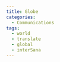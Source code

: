 ```yaml
---
title: Globe
categories:
  - Communications
tags:
  - world
  - translate
  - global
  - interSana
---
```

